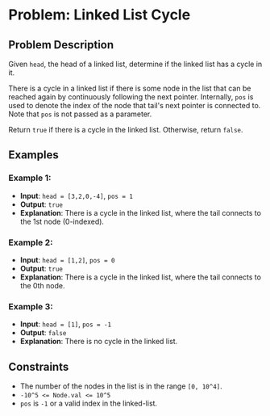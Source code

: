 # Problem: Linked List Cycle

## Problem Description

Given `head`, the head of a linked list, determine if the linked list has a cycle in it.

There is a cycle in a linked list if there is some node in the list that can be reached again by continuously following the next pointer. Internally, `pos` is used to denote the index of the node that tail's next pointer is connected to. Note that `pos` is not passed as a parameter.

Return `true` if there is a cycle in the linked list. Otherwise, return `false`.

## Examples

### Example 1:
- **Input**: `head = [3,2,0,-4]`, `pos = 1`
- **Output**: `true`
- **Explanation**: There is a cycle in the linked list, where the tail connects to the 1st node (0-indexed).

### Example 2:
- **Input**: `head = [1,2]`, `pos = 0`
- **Output**: `true`
- **Explanation**: There is a cycle in the linked list, where the tail connects to the 0th node.

### Example 3:
- **Input**: `head = [1]`, `pos = -1`
- **Output**: `false`
- **Explanation**: There is no cycle in the linked list.

## Constraints

- The number of the nodes in the list is in the range `[0, 10^4]`.
- `-10^5 <= Node.val <= 10^5`
- `pos` is `-1` or a valid index in the linked-list.
